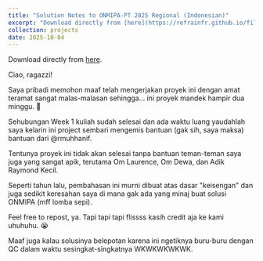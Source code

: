 ```yaml
---
title: "Solution Notes to ONMIPA-PT 2025 Regional (Indonesian)"
excerpt: "Download directly from [here](https://refrainfr.github.io/files/Pembahasan_ONMIPA_PT_Wilayah_2025.pdf)"
collection: projects
date: 2025-10-04
---
```


Download directly from [here](https://refrainfr.github.io/files/Pembahasan_ONMIPA_PT_Wilayah_2025.pdf).

Ciao, ragazzi!

Saya pribadi memohon maaf telah mengerjakan proyek ini dengan amat teramat sangat malas-malasan sehingga... ini proyek mandek hampir dua minggu. 🤣

Sehubungan Week 1 kuliah sudah selesai dan ada waktu luang yaudahlah saya kelarin ini project sembari mengemis bantuan (gak sih, saya maksa) bantuan dari @rmuhhanif.

Tentunya proyek ini tidak akan selesai tanpa bantuan teman-teman saya juga yang sangat apik, terutama Om Laurence, Om Dewa, dan Adik Raymond Kecil.

Seperti tahun lalu, pembahasan ini murni dibuat atas dasar "keisengan" dan juga sedikit keresahan saya di mana gak ada yang minaj buat solusi ONMIPA (mff lomba sepi).

Feel free to repost, ya. Tapi tapi tapi flissss kasih credit aja ke kami uhuhuhu. 😭

Maaf juga kalau solusinya belepotan karena ini ngetiknya buru-buru dengan QC dalam waktu sesingkat-singkatnya WKWKWKWKWK.